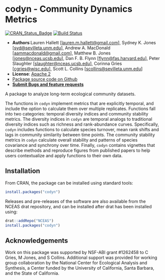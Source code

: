 codyn - Community Dynamics Metrics
=====

[![CRAN_Status_Badge](http://www.r-pkg.org/badges/version/codyn)](http://cran.r-project.org/web/packages/codyn)
[![Build Status](https://travis-ci.org/laurenmh/codyn.png?branch=master)](https://travis-ci.org/laurenmh/codyn)



- **Authors**:Lauren Hallett [lauren.m.hallett@gmail.com], Sydney K. Jones [syd@sevilleta.unm.edu], Andrew A. MacDonald [aammacdonald@gmail.com], Matthew B. Jones [jones@nceas.ucsb.edu], Dan F. B. Flynn [flynn@fas.harvard.edu], Peter Slaughter [slaughter@nceas.ucsb.edu], Corinna Gries [cgries@wisc.edu], Scott L. Collins [scollins@sevilleta.unm.edu]
- **License**: [Apache 2](http://opensource.org/licenses/Apache-2.0)
- [Package source code on Github](https://github.com/laurenmh/codyn)
- [**Submit Bugs and feature requests**](https://github.com/laurenmh/codyn/issues)

A package to analyze long-term ecological community datasets.

The functions in `codyn` implement metrics that are explicitly temporal, and include the option to calculate them over multiple replicates. Functions fall into two categories: temporal diversity indices and community stability metrics. The diversity indices in `codyn` are temporal analogs to traditional diversity indices such as richness and rank-abundance curves. Specifically, `codyn` includes functions to calculate species turnover, mean rank shifts and lags in community similarity between time points. The community stability metrics in `codyn` calculate overall stability and patterns of species covariance and synchrony over time. Finally, `codyn` contains vignettes that describe methods and reproduce figures from published papers to help users contextualize and apply functions to their own data.

## Installation
From CRAN, the package can be installed using standard tools:
```R
install.packages("codyn")
```

Releases and pre-releases of the software are also available from the NCEAS drat repository, and
can be installed after drat has been installed using:
```R
drat::addRepo("NCEAS")
install.packages("codyn")
```

## Acknowledgements
Work on this package was supported by NSF-ABI grant #1262458 to C Gries, M Jones, and S Collins. Additional support
was provided for working group collaboration by the National Center for Ecological Analysis and Synthesis, a Center funded by the University of California, Santa Barbara, and the State of California.

